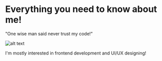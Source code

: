 # Everything you need to know about me!

"One wise man said never trust my code!"

![alt text](https://i-viaplay-com.akamaized.net/viaplay-prod/936/572/1472747571-2cdeb6b59fd6011b7a4813d4af6bd3519a995b1e.jpg?width=1600&height=900)

I'm mostly interested in frontend development and UI/UX designing!
